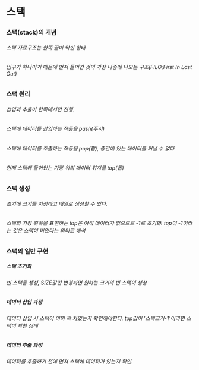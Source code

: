 # 스택
### 스택(stack)의 개념
###### 스택 자료구조는 한쪽 끝이 막힌 형태
###### 입구가 하나이기 때문에 먼저 들어간 것이 가장 나중에 나오는 구조(FILO;First In Last Out)

### 스택 원리
###### 삽입과 추출이 한쪽에서만 진행.
###### 스택에 데이터를 삽입하는 작동을 push(푸시)
###### 스택에 데이터를 추출하는 작동을 pop(팝), 중간에 있는 데이터를 꺼낼 수 없다.
###### 현재 스택에 들어있는 가장 위의 데이터 위치를 top(톱) 

### 스택 생성
###### 초기에 크기를 지정하고 배열로 생성할 수 있다.
###### 스택의 가장 위쪽을 표현하는 top은 아직 데이터가 없으므로 -1로 초기화. top이 -1이라는 것은 스택이 비었다는 의미로 해석

### 스택의 일반 구현
##### 스택 초기화
###### 빈 스택을 생성, SIZE값만 변경하면 원하는 크기의 빈 스택이 생성
##### 데이터 삽입 과정
###### 데이터 삽입 시 스택이 이미 꽉 차있는지 확인해야한다. top값이 '스택크기-1'이라면 스택이 꽉찬 상태
##### 데이터 추출 과정
###### 데이터를 추출하기 전에 먼저 스택에 데이터가 있는지 확인.